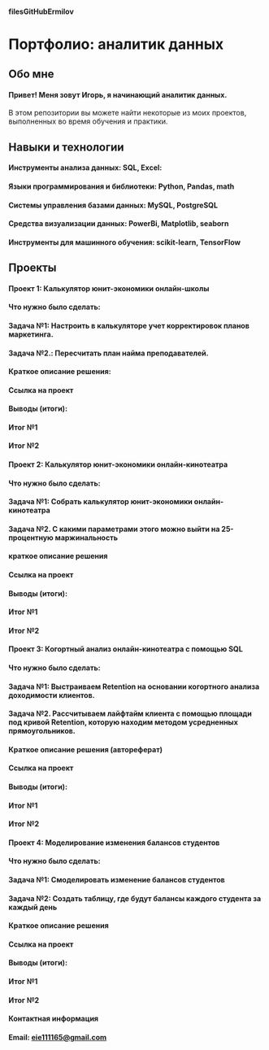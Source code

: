 #### filesGitHubErmilov
#       Портфолио: аналитик данных

##   Обо мне

#### Привет! Меня зовут Игорь, я начинающий аналитик данных.
В этом репозитории вы можете найти некоторые из моих проектов, выполненных во время обучения и практики.

##   Навыки и технологии
####    Инструменты анализа данных: SQL, Excel:
####    Языки программирования и библиотеки: Python, Pandas, math
####    Системы управления базами данных: MySQL, PostgreSQL
####    Средства визуализации данных: PowerBi, Matplotlib, seaborn
####    Инструменты для машинного обучения: scikit-learn, TensorFlow

##   Проекты

####    Проект 1: Калькулятор юнит-экономики онлайн-школы

####    Что нужно было сделать:
####       Задача №1:  Настроить в калькуляторе учет корректировок планов маркетинга.
####       Задача №2.: Пересчитать план найма преподавателей.

####    Краткое описание решения:
####    Ссылка на проект
####    Выводы (итоги):
####    Итог №1
####    Итог №2

####    Проект 2: Калькулятор юнит-экономики онлайн-кинотеатра

####    Что нужно было сделать:
####       Задача №1:  Собрать калькулятор юнит-экономики онлайн-кинотеатра
####       Задача №2.  С какими параметрами этого можно выйти на 25-процентную маржинальность

####     краткое описание решения
####    Ссылка на проект
####    Выводы (итоги):
####    Итог №1
####    Итог №2

####    Проект 3: Когортный анализ онлайн-кинотеатра с помощью SQL

####    Что нужно было сделать:
####       Задача №1:  Выстраиваем Retention на основании когортного анализа доходимости клиентов.
####       Задача №2.  Рассчитываем лайфтайм клиента с помощью площади под кривой Retention, которую находим методом усредненных прямоугольников.
####    Краткое описание решения (автореферат)

####    Ссылка на проект
####    Выводы (итоги):
####    Итог №1
####    Итог №2


####    Проект 4: Моделирование изменения балансов студентов

####    Что нужно было сделать:
####    Задача №1:   Смоделировать изменение балансов студентов
####    Задача №2:   Создать таблицу, где будут балансы каждого студента за каждый день
####    Краткое описание решения

####    Ссылка на проект
####    Выводы (итоги):
####    Итог №1
####    Итог №2
####    Контактная информация
####    Email: eie111165@gmail.com
